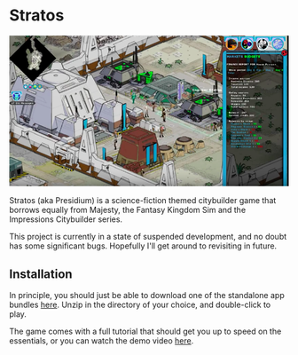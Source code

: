 Stratos
===========================

[![Click to see video.](https://github.com/Morgan-Allen/Presidium-Graphics-Overhaul/blob/master/readme_screen.png)](https://www.youtube.com/watch?v=auEi5uigmvI)

Stratos (aka Presidium) is a science-fiction themed citybuilder game that borrows equally from Majesty, the Fantasy Kingdom Sim and the Impressions Citybuilder series.

This project is currently in a state of suspended development, and no doubt has some significant bugs.  Hopefully I'll get around to revisiting in future.


## Installation

In principle, you should just be able to download one of the standalone app bundles [here](https://github.com/Morgan-Allen/Presidium-Graphics-Overhaul/releases).  Unzip in the directory of your choice, and double-click to play.

The game comes with a full tutorial that should get you up to speed on the essentials, or you can watch the demo video [here](https://www.youtube.com/watch?v=auEi5uigmvI).